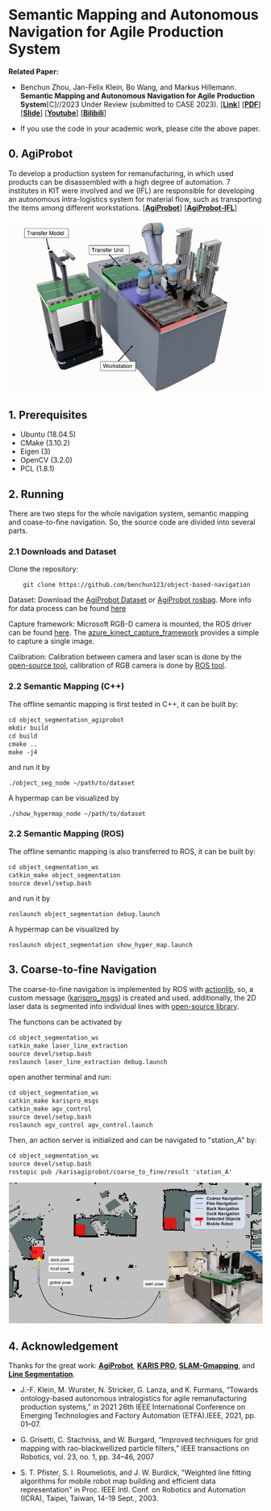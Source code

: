 # Semantic Mapping and Autonomous Navigation for Agile Production System

**Related Paper:**  

+ Benchun Zhou, Jan-Felix Klein, Bo Wang, and Markus Hillemann. **Semantic Mapping and Autonomous Navigation for Agile Production System**[C]//2023 Under Review (submitted to CASE 2023). [[**Link**]()] [[**PDF**]()] [[**Slide**](./README_Picture/2023_CASE_Slide.pdf)] [[**Youtube**](https://youtu.be/4_sbpMSwPKs)] [[**Bilibili**](https://www.bilibili.com/video/BV1wk4y1t7q9)]

+ If you use the code in your academic work, please cite the above paper. 

## 0. AgiProbot 
To develop a production system for remanufacturing, in which used products can be disassembled with a high degree of automation. 7 institutes in KIT were involved and we (IFL) are responsible for developing an autonomous intra-logistics system for material flow, such as transporting the items among different workstations. [[**AgiProbot**](http://agiprobot.de/)] [[**AgiProbot-IFL**](https://www.ifl.kit.edu/english/robotics_and_interactive_systems_5395.php)]
<div align=center><img src="./README_Picture/Fig_1_Agiprobot_Sim.png"/></div>

## 1. Prerequisites 
* Ubuntu (18.04.5)
* CMake (3.10.2)
* Eigen (3)
* OpenCV (3.2.0)
* PCL (1.8.1)

## 2. Running
There are two steps for the whole navigation system, semantic mapping and coase-to-fine navigation. So, the source code are divided into several parts. 

### 2.1 Downloads and Dataset
Clone the repository:
```
    git clone https://github.com/benchun123/object-based-navigation
```
Dataset: Download the [AgiProbot Dataset](https://bwsyncandshare.kit.edu/s/2e7cBoNXoSAS7Dq) or [AgiProbot rosbag](https://bwsyncandshare.kit.edu/s/6bpEasr5wj29RAA). More info for data process can be found [here](https://bwsyncandshare.kit.edu/s/4fsZmNnEAPL8FKH)

Capture framework: Microsoft RGB-D camera is mounted, the ROS driver can be found [here](https://github.com/microsoft/Azure_Kinect_ROS_Driver). The [azure_kinect_capture_framework](./object_segmentation_ws/src/azure_kinect_capture_framework) provides a simple to capture a single image. 

Calibration: Calibration between camera and laser scan is done by the [open-source tool](https://github.com/MegviiRobot/CamLaserCalibraTool), calibration of RGB camera is done by [ROS tool](http://wiki.ros.org/camera_calibration).

### 2.2 Semantic Mapping (C++)
The offline semantic mapping is first tested in C++, it can be built by: 
```
cd object_segmentation_agiprobot
mkdir build
cd build
cmake ..
make -j4
```
and run it by 
```
./object_seg_node ~/path/to/dataset
```
A hypermap can be visualized by
```
./show_hypermap_node ~/path/to/dataset
```

### 2.2 Semantic Mapping (ROS)
The offline semantic mapping is also transferred to ROS, it can be built by: 
```
cd object_segmentation_ws
catkin_make object_segmentation
source devel/setup.bash
```
and run it by 
```
roslaunch object_segmentation debug.launch
```
A hypermap can be visualized by
```
roslaunch object_segmentation show_hyper_map.launch
```

## 3. Coarse-to-fine Navigation
The coarse-to-fine navigation is implemented by ROS with [actionlib](http://wiki.ros.org/actionlib), so, a custom message ([karispro_msgs](./object_segmentation_ws/src/karispro_msgs)) is created and used. additionally, the 2D laser data is segmented into individual lines with [open-source library](https://github.com/kam3k/laser_line_extraction).

The functions can be activated by
```
cd object_segmentation_ws
catkin_make laser_line_extraction
source devel/setup.bash
roslaunch laser_line_extraction debug.launch
```
open another terminal and run: 
```
cd object_segmentation_ws
catkin_make karispro_msgs
catkin_make agv_control
source devel/setup.bash
roslaunch agv_control agv_control.launch
```
Then, an action server is initialized and can be navigated to "station_A" by: 
```
cd object_segmentation_ws
source devel/setup.bash
rostopic pub /karisagiprobot/coarse_to_fine/result 'station_A'
```
<div align=center><img src="./README_Picture/Fig_6_Navigation_Global_Example.png"/></div>

## 4. Acknowledgement 

Thanks for the great work: [**AgiProbot**](https://www.ifl.kit.edu/english/robotics_and_interactive_systems_5395.php), [**KARIS PRO**](https://www.ifl.kit.edu/english/robotics_and_interactive_systems_2448.php), [**SLAM-Gmapping**](http://wiki.ros.org/gmapping), and [**Line Segmentation**](https://github.com/kam3k/laser_line_extraction).


+ J.-F. Klein, M. Wurster, N. Stricker, G. Lanza, and K. Furmans, “Towards ontology-based autonomous intralogistics for agile remanufacturing production systems,” in 2021 26th IEEE International Conference on Emerging Technologies and Factory Automation (ETFA).IEEE, 2021, pp. 01–07.

+ G. Grisetti, C. Stachniss, and W. Burgard, “Improved techniques for grid mapping with rao-blackwellized particle filters,” IEEE transactions on Robotics, vol. 23, no. 1, pp. 34–46, 2007

+ S. T. Pfister, S. I. Roumeliotis, and J. W. Burdick, "Weighted line fitting algorithms for mobile robot map building and efficient data representation" in Proc. IEEE Intl. Conf. on Robotics and Automation (ICRA), Taipei, Taiwan, 14-19 Sept., 2003. 